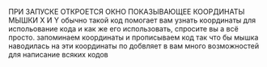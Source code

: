 ПРИ ЗАПУСКЕ ОТКРОЕТСЯ ОКНО ПОКАЗЫВАЮЩЕЕ КООРДИНАТЫ МЫШКИ X И Y обычно такой код помогает вам узнать координаты для испольование кода и как же его использовать, спросите вы а всё просто. запоминаем координаты и прописываем код так что бы мышка наводилась на эти координаты по добвляет в вам много возможностей для написание всяких кодов 
